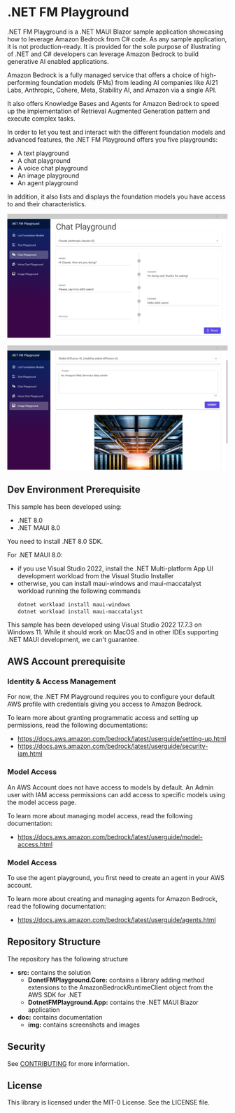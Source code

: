 # .NET FM Playground

.NET FM Playground is a .NET MAUI Blazor sample application showcasing 
how to leverage Amazon Bedrock from C# code. As any sample application, it is not production-ready.
It is provided for the sole purpose of illustrating of .NET and C# developers can leverage Amazon Bedrock
to build generative AI enabled applications.

Amazon Bedrock is a fully managed 
service that offers a choice of high-performing foundation models (FMs) 
from leading AI companies like AI21 Labs, Anthropic, Cohere, Meta, Stability AI, 
and Amazon via a single API.

It also offers Knowledge Bases and Agents for Amazon Bedrock to speed up the implementation of Retrieval Augmented Generation pattern and execute complex tasks.

In order to let you test and interact with the different foundation models and advanced features, the .NET FM Playground offers you five playgrounds:
* A text playground
* A chat playground
* A voice chat playground
* An image playground
* An agent playground

In addition, it also lists and displays the foundation models you have access to and their characteristics.

![Screenshot of the chat playground](/doc/img/ChatPlayground.png "Screenshot of the chat playground")

![Screenshot of the image playground](/doc/img/ImagePlayground.png "Screenshot of the image playground")

## Dev Environment Prerequisite

This sample has been developed using:
* .NET 8.0
* .NET MAUI 8.0

You need to install .NET 8.0 SDK. 

For .NET MAUI 8.0:
* if you use Visual Studio 2022, install the .NET Multi-platform App UI development
workload from the Visual Studio Installer
* otherwise, you can install maui-windows and maui-maccatalyst workload running the 
following commands
	```
	dotnet workload install maui-windows
	dotnet workload install maui-maccatalyst
	```

This sample has been developed using Visual Studio 2022 17.7.3 on Windows 11. While 
it should work on MacOS and in other IDEs supporting .NET MAUI development, we can't 
guarantee.

## AWS Account prerequisite

### Identity & Access Management

For now, the .NET FM Playground requires you to configure your default AWS profile with 
credentials giving you access to Amazon Bedrock.

To learn more about granting programmatic access and setting up permissions, read the following
documentations:
* https://docs.aws.amazon.com/bedrock/latest/userguide/setting-up.html
* https://docs.aws.amazon.com/bedrock/latest/userguide/security-iam.html

### Model Access

An AWS Account does not have access to models by default. An Admin user with IAM access permissions
can add access to specific models using the model access page.

To learn more about managing model access, read the following documentation:
* https://docs.aws.amazon.com/bedrock/latest/userguide/model-access.html 

### Model Access

To use the agent playground, you first need to create an agent in your AWS account.

To learn more about creating and managing agents for Amazon Bedrock, read the following documentation:
* https://docs.aws.amazon.com/bedrock/latest/userguide/agents.html

## Repository Structure

The repository has the following structure
* **src:** contains the solution
	* **DonetFMPlayground.Core:** contains a library adding method extensions to the 
	AmazonBedrockRuntimeClient object from the AWS SDK for .NET
	* **DotnetFMPlayground.App:** contains the .NET MAUI Blazor application
* **doc:** contains documentation
	* **img:** contains screenshots and images


## Security

See [CONTRIBUTING](CONTRIBUTING.md#security-issue-notifications) for more information.

## License

This library is licensed under the MIT-0 License. See the LICENSE file.

